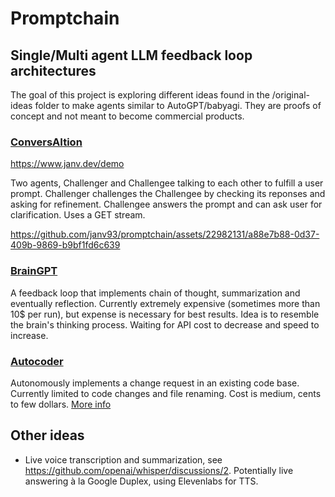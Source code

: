 # Promptchain
## Single/Multi agent LLM feedback loop architectures

The goal of this project is exploring different ideas found in the /original-ideas folder to make agents similar to AutoGPT/babyagi.
They are proofs of concept and not meant to become commercial products.

### [ConversAItion](https://github.com/janv93/promptchain/blob/main/original-ideas/Conversaition.jpg)

https://www.janv.dev/demo

Two agents, Challenger and Challengee talking to each other to fulfill a user prompt. Challenger challenges the Challengee by checking its reponses and asking for refinement. Challengee answers the prompt and can ask user for clarification. Uses a GET stream.

https://github.com/janv93/promptchain/assets/22982131/a88e7b88-0d37-409b-9869-b9bf1fd6c639

### [BrainGPT](https://github.com/janv93/promptchain/blob/main/original-ideas/BrainGPT.jpg)
A feedback loop that implements chain of thought, summarization and eventually reflection. Currently extremely expensive (sometimes more than 10$ per run), but expense is necessary for best results. Idea is to resemble the brain's thinking process. Waiting for API cost to decrease and speed to increase.

### [Autocoder](https://github.com/janv93/promptchain/blob/main/original-ideas/Autocoder.jpg)
Autonomously implements a change request in an existing code base. Currently limited to code changes and file renaming. Cost is medium, cents to few dollars. [More info](https://github.com/janv93/promptchain/blob/main/src/promptchains/autocoder/README.md)

## Other ideas

- Live voice transcription and summarization, see https://github.com/openai/whisper/discussions/2. Potentially live answering à la Google Duplex, using Elevenlabs for TTS.
